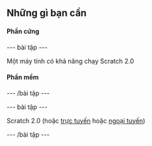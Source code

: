 ## Những gì bạn cần

#### Phần cứng

\--- bài tập \---

Một máy tính có khả năng chạy Scratch 2.0

#### Phần mềm

\--- /bài tập \---

\--- bài tập \---

Scratch 2.0 (hoặc [trực tuyến](https://scratch.mit.edu/projects/editor/) hoặc [ngoại tuyến](https://scratch.mit.edu/scratch2download/))

\--- /bài tập \---